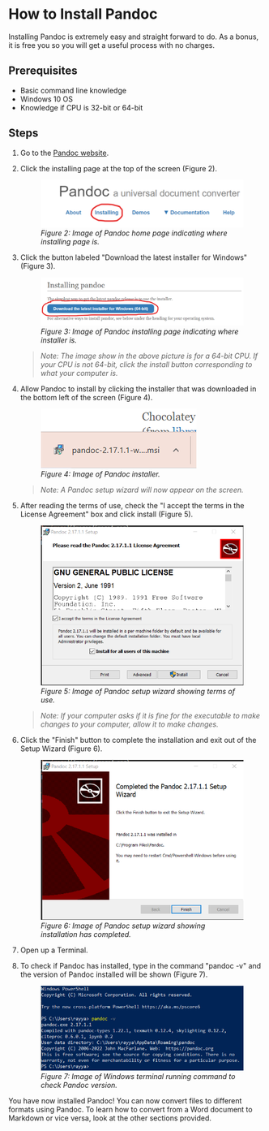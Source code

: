 # How to Install Pandoc

Installing Pandoc is extremely easy and straight forward to do. As a bonus, it is free you so you will get a useful process with no charges.

## Prerequisites

- Basic command line knowledge
- Windows 10 OS
- Knowledge if CPU is 32-bit or 64-bit

## Steps

1. Go to the [Pandoc website](www.pandoc.org).
2. Click the installing page at the top of the screen (Figure 2).

    <figure>
        <img src="images/image2.png" alt="Markdown logo">
        <figcaption><i>Figure 2: Image of Pandoc home page indicating where installing page is.</i></figcaption>
    </figure>

3. Click the button labeled "Download the latest installer for Windows" (Figure 3).

    <figure>
        <img src="images/image3.png" alt="Markdown logo">
        <figcaption><i>Figure 3: Image of Pandoc installing page indicating where installer is.</i></figcaption>
    </figure>

    >*Note: The image show in the above picture is for a 64-bit CPU. If your CPU is not 64-bit, click the install button corresponding to what your computer is.*

4. Allow Pandoc to install by clicking the installer that was downloaded in the bottom left of the screen (Figure 4).

    <figure>
        <img src="images/image4.png" alt="Markdown logo">
        <figcaption><i>Figure 4: Image of Pandoc installer.</i></figcaption>
    </figure>

    >*Note: A Pandoc setup wizard will now appear on the screen.*

5. After reading the terms of use, check the "I accept the terms in the License Agreement" box and click install (Figure 5).

    <figure>
        <img src="images/image5.png" alt="Markdown logo">
        <figcaption><i>Figure 5: Image of Pandoc setup wizard showing terms of use.</i></figcaption>
    </figure>

    >*Note: If your computer asks if it is fine for the executable to make changes to your computer, allow it to make changes.*

6. Click the "Finish" button to complete the installation and exit out of the Setup Wizard (Figure 6).

    <figure>
        <img src="images/image6.png" alt="Markdown logo">
        <figcaption><i>Figure 6: Image of Pandoc setup wizard showing installation has completed.</i></figcaption>
    </figure>

7. Open up a Terminal.
8. To check if Pandoc has installed, type in the command "pandoc -v" and the version of Pandoc installed will be shown (Figure 7).

    <figure>
        <img src="images/image7.png" alt="Markdown logo">
        <figcaption><i>Figure 7: Image of Windows terminal running command to check Pandoc version.</i></figcaption>
    </figure>

You have now installed Pandoc! You can now convert files to different formats using Pandoc. To learn how to convert from a Word document to Markdown or vice versa, look at the other sections provided.
